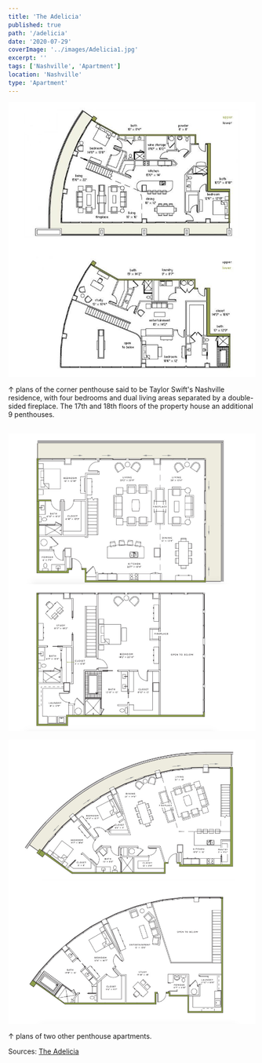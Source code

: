 ```yaml
---
title: 'The Adelicia'
published: true
path: '/adelicia'
date: '2020-07-29'
coverImage: '../images/Adelicia1.jpg'
excerpt: ''
tags: ['Nashville', 'Apartment']
location: 'Nashville'
type: 'Apartment'
---
```


![penthouse1](../images/Adelicia1.jpg)

&#8593; plans of the corner penthouse said to be Taylor Swift's Nashville residence, with four bedrooms and dual living areas separated by a double-sided fireplace. The 17th and 18th floors of the property house an additional 9 penthouses. <br><br>

![penthouse1](../images/Adelicia2.jpg)

![penthouse1](../images/Adelicia3.jpg)

&#8593; plans of two other penthouse apartments.

Sources: [The Adelicia](http://theadelicia.com/)
